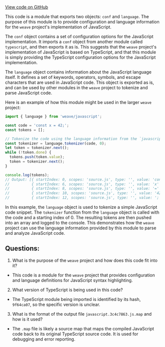 [View code on GitHub](https://github.com/wandb/weave/weave/frontend/assets/javascript.3c4c7863.js)

This code is a module that exports two objects: `conf` and `language`. The purpose of this module is to provide configuration and language information for the `weave` project's implementation of JavaScript. 

The `conf` object contains a set of configuration options for the JavaScript implementation. It imports a `conf` object from another module called `typescript`, and then exports it as is. This suggests that the `weave` project's implementation of JavaScript is based on TypeScript, and that this module is simply providing the TypeScript configuration options for the JavaScript implementation.

The `language` object contains information about the JavaScript language itself. It defines a set of keywords, operators, symbols, and escape characters that are used in JavaScript code. This object is exported as is, and can be used by other modules in the `weave` project to tokenize and parse JavaScript code.

Here is an example of how this module might be used in the larger `weave` project:

```javascript
import { language } from 'weave/javascript';

const code = 'const x = 42;';
const tokens = [];

// Tokenize the code using the language information from the `javascript` module
const tokenizer = language.tokenizer(code, 0);
let token = tokenizer.next();
while (!token.done) {
  tokens.push(token.value);
  token = tokenizer.next();
}

console.log(tokens);
// Output: [{ startIndex: 0, scopes: 'source.js', type: '', value: 'const' },
//          { startIndex: 6, scopes: 'source.js', type: '', value: 'x' },
//          { startIndex: 8, scopes: 'source.js', type: '', value: '=' },
//          { startIndex: 10, scopes: 'source.js', type: '', value: '42' },
//          { startIndex: 12, scopes: 'source.js', type: '', value: ';' }]
```

In this example, the `language` object is used to tokenize a simple JavaScript code snippet. The `tokenizer` function from the `language` object is called with the code and a starting index of 0. The resulting tokens are then pushed into an array and logged to the console. This demonstrates how the `weave` project can use the language information provided by this module to parse and analyze JavaScript code.
## Questions: 
 1. What is the purpose of the `weave` project and how does this code fit into it?
- This code is a module for the `weave` project that provides configuration and language definitions for JavaScript syntax highlighting.

2. What version of TypeScript is being used in this code?
- The TypeScript module being imported is identified by its hash, `9f64ca07`, so the specific version is unclear.

3. What is the format of the output file `javascript.3c4c7863.js.map` and how is it used?
- The `.map` file is likely a source map that maps the compiled JavaScript code back to its original TypeScript source code. It is used for debugging and error reporting.
